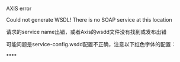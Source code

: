 <!---
markmeta_author: wongoo
markmeta_date: 2010-12-15 03:57:27+00:00
excerpt: Could not generate WSDL! There is no SOAP service at this location
slug: axis-error-could-not-generate-wsdl-there-is-no-soap-service-at-this-location
markmeta_title: Axis error - Could not generate WSDL! There is no SOAP service at this location
wordpress_id: 38
markmeta_categories: Experience
-->

AXIS error

Could not generate WSDL! There is no SOAP service at this location

请求的service name出错，或者Axis的wsdd文件没有找到或发布出错

可能问题是service-config.wsdd配置不正确，注意以下红色字体的配置：

<?xml version="1.0" encoding="UTF-8"?>
<deployment xmlns="http://xml.apache.org/axis/wsdd/" xmlns:java="http://xml.apache.org/axis/wsdd/providers/java">
**<handler type="java:org.apache.axis.handlers.http.URLMapper" name="URLMapper" />**
<service name="hello" provider="java:RPC">
<parameter name="className" value="c4j.haa.ws.HelloService" />
<parameter name="allowedMethods" value="getHello" />
<!-- Application,Session,Scope -->
<parameter name="scope" value="Application" />
</service>

**<transport name="http">
<requestFlow>
<handler type="URLMapper" />
</requestFlow>
</transport>**
</deployment>
